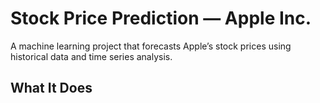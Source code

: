 # Stock Price Prediction — Apple Inc.

A machine learning project that forecasts Apple’s stock prices using historical data and time series analysis.

## What It Does
